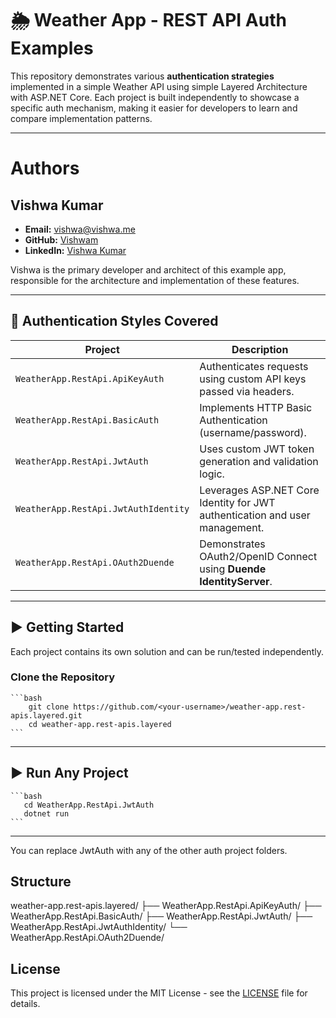 # 🌦️ Weather App - REST API Auth Examples 

This repository demonstrates various **authentication strategies** implemented in a simple Weather API using simple Layered Architecture with ASP.NET Core. Each project is built independently to showcase a specific auth mechanism, making it easier for developers to learn and compare implementation patterns.

---

# Authors

## Vishwa Kumar

- **Email:** vishwa@vishwa.me
- **GitHub:** [Vishwam](https://github.com/vishwamkumar)
- **LinkedIn:** [Vishwa Kumar](https://www.linkedin.com/in/vishwamohan)

Vishwa is the primary developer and architect of this example app, responsible for the architecture and implementation of these features.

---

## 🔐 Authentication Styles Covered

| Project | Description |
|--------|-------------|
| `WeatherApp.RestApi.ApiKeyAuth` | Authenticates requests using custom API keys passed via headers. |
| `WeatherApp.RestApi.BasicAuth` | Implements HTTP Basic Authentication (username/password). |
| `WeatherApp.RestApi.JwtAuth` | Uses custom JWT token generation and validation logic. |
| `WeatherApp.RestApi.JwtAuthIdentity` | Leverages ASP.NET Core Identity for JWT authentication and user management. |
| `WeatherApp.RestApi.OAuth2Duende` | Demonstrates OAuth2/OpenID Connect using **Duende IdentityServer**. |

---

## ▶️ Getting Started

Each project contains its own solution and can be run/tested independently.

### Clone the Repository

    ```bash
        git clone https://github.com/<your-username>/weather-app.rest-apis.layered.git
        cd weather-app.rest-apis.layered
    ```
---

## ▶️ Run Any Project

    ```bash
       cd WeatherApp.RestApi.JwtAuth
       dotnet run
    ```
---

You can replace JwtAuth with any of the other auth project folders.

## Structure

weather-app.rest-apis.layered/
├── WeatherApp.RestApi.ApiKeyAuth/
├── WeatherApp.RestApi.BasicAuth/
├── WeatherApp.RestApi.JwtAuth/
├── WeatherApp.RestApi.JwtAuthIdentity/
└── WeatherApp.RestApi.OAuth2Duende/

## License

This project is licensed under the MIT License - see the [LICENSE](LICENSE) file for details.
